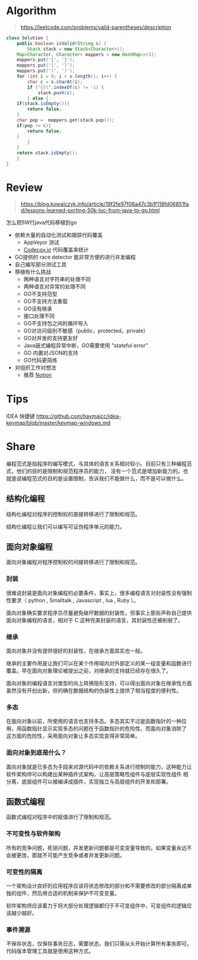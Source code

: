 # Algorithm
> https://leetcode.com/problems/valid-parentheses/description

```java
class Solution {
    public boolean isValid(String s) {
        Stack stack = new Stack<Character>();
	Map<Character, Character> mappers = new HashMap<>(3);
	mappers.put('{', '}');
	mappers.put('[', ']');
	mappers.put('(', ')');
	for (int i = 0; i < s.length(); i++) {
		char c = s.charAt(i);
		if ("{[(".indexOf(c) != -1) {
			stack.push(c);
		} else {
	if(stack.isEmpty()){
	    return false;
	}
	char pop =  mappers.get(stack.pop());
	if(pop != c){
	    return false;
	}
		}
	}
	return stack.isEmpty();
    }
}
```

# Review
> https://blog.kowalczyk.info/article/19f2fe97f06a47c3b1f118fd06851fad/lessons-learned-porting-50k-loc-from-java-to-go.html

怎么把5W行java代码移植到go
* 依赖大量的自动化测试和跟踪代码覆盖
    * AppVeyor 测试
    * [Codecov.io](https://codecov.io/) 代码覆盖率统计
* GO提供的 race detector 能非常方便的进行并发编程
* 自己编写部分测试工具
* 移植有什么挑战
    * 两种语言对字符串的处理不同
    * 两种语言对异常的处理不同
    * GO不支持范型
    * GO不支持方法重载
    * GO没有继承
    * 接口处理不同
    * GO不支持包之间的循环导入
    * GO对访问级别不敏感（public，protected，private）
    * GO对并发的支持更友好
    * Java链式编程异常中断，GO需要使用 "stateful error"
    * GO 内置对JSON的支持
    * GO代码更简练
* 对组织工作对想法
    * 推荐 [Notion](https://www.notion.so/)

# Tips
IDEA 快捷键
https://github.com/haymaicc/idea-keymap/blob/master/keymap-windows.md

# Share
编程范式是指程序的编写模式，与具体的语言关系相对较小。目前只有三种编程范式，他们的目的是限制和规范程序员的能力，
没有一个范式是增加新能力的。也就是说编程范式的目的是设置限制，告诉我们不能做什么，而不是可以做什么。

## 结构化编程

结构化编程对程序的控制权的直接转移进行了限制和规范。

结构化编程让我们可以编写可证伪程序单元的能力。

## 面向对象编程
面向对象编程对程序控制权的间接转移进行了限制和规范。

### 封装
很难说封装是面向对象编程的必要条件，事实上，很多编程语言对封装性没有强制性要求（ python , Smalltalk , Javascript , lua , Ruby ）。

面向对象确实要求程序员尽量避免破坏数据的封装性，但事实上那些声称自己提供面向对象编程的语言，相对于 C 这种完美封装的语言，其封装性还被削弱了。

### 继承
面向对象并没有提供很好的封装性，在继承方面其实也一般。

继承的主要作用是让我们可以在某个作用域内对外部定义的某一组变量和函数进行覆盖。早在面向对象理论被提出之前，对继承的支持就已经存在很久了。

面向对象的编程语言对类型的向上转换隐形支持，可以得出面向对象在继承性方面虽然没有开创出新，但的确在数据结构的伪装性上提供了相当程度的便利性。

### 多态

在面向对象以前，所使用的语言也支持多态。多态其实不过是函数指针的一种应用，用函数指针显示实现多态的问题在于函数指针的危险性，而面向对象消除了
这方面的危险性，采用面向对象让多态实现变得非常简单。

### 面向对象到底是什么？
面向对象就是已多态为手段来对源代码中的依赖关系进行控制的能力，这种能力让软件架构师可以构建出某种插件式架构，让高层策略性组件与底层实现性组件
相分离，底层组件可以被编译成插件，实现独立与高层组件的开发和部署。

## 函数式编程
函数式编程对程序中的赋值进行了限制和规范。

### 不可变性与软件架构
所有的竞争问题，死锁问题，并发更新问题都是可变变量导致的。如果变量永远不会被更改，那就不可能产生竞争或者并发更新问题。

### 可变性的隔离
一个架构设计良好的应用程序应该将状态修改的部分和不需要修改的部分隔离成单独的组件，然后用合适的机制来保护不可变变量。

软件架构师应该着力于将大部分处理逻辑都归于不可变组件中，可变组件的逻辑应该越少越好。

### 事件溯源
不保存状态，仅保存事务日志，需要状态，我们只需从头开始计算所有事务即可。代码版本管理工具就是使用这种方式。
